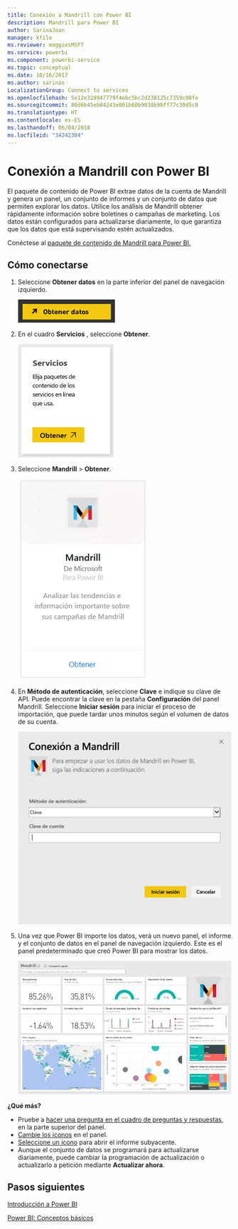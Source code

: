 ```yaml
---
title: Conexión a Mandrill con Power BI
description: Mandrill para Power BI
author: SarinaJoan
manager: kfile
ms.reviewer: maggiesMSFT
ms.service: powerbi
ms.component: powerbi-service
ms.topic: conceptual
ms.date: 10/16/2017
ms.author: sarinas
LocalizationGroup: Connect to services
ms.openlocfilehash: 5e12e32d947779f4ebc5bc2d238125c7359c08fe
ms.sourcegitcommit: 80d6b45eb84243e801b60b9038b9bff77c30d5c8
ms.translationtype: HT
ms.contentlocale: es-ES
ms.lasthandoff: 06/04/2018
ms.locfileid: "34242304"
---
```

# <a name="connect-to-mandrill-with-power-bi"></a>Conexión a Mandrill con Power BI
El paquete de contenido de Power BI extrae datos de la cuenta de Mandrill y genera un panel, un conjunto de informes y un conjunto de datos que permiten explorar los datos. Utilice los análisis de Mandrill obtener rápidamente información sobre boletines o campañas de marketing. Los datos están configurados para actualizarse diariamente, lo que garantiza que los datos que está supervisando estén actualizados.

Conéctese al [paquete de contenido de Mandrill para Power BI.](http://app.powerbi.com/getdata/services/mandrill)

## <a name="how-to-connect"></a>Cómo conectarse
1. Seleccione **Obtener datos** en la parte inferior del panel de navegación izquierdo.
   
    ![](media/service-connect-to-mandrill/getdata.png)
2. En el cuadro **Servicios** , seleccione **Obtener**.
   
    ![](media/service-connect-to-mandrill/services.png)
3. Seleccione **Mandrill** > **Obtener**.
   
    ![](media/service-connect-to-mandrill/mandrill.png)
4. En **Método de autenticación**, seleccione **Clave** e indique su clave de API. Puede encontrar la clave en la pestaña **Configuración** del panel Mandrill. Seleccione **Iniciar sesión** para iniciar el proceso de importación, que puede tardar unos minutos según el volumen de datos de su cuenta.
   
    ![](media/service-connect-to-mandrill/auth.png)
5. Una vez que Power BI importe los datos, verá un nuevo panel, el informe y el conjunto de datos en el panel de navegación izquierdo. Este es el panel predeterminado que creó Power BI para mostrar los datos.
   
    ![](media/service-connect-to-mandrill/mandrill-dashboard1.jpg)

**¿Qué más?**

* Pruebe a [hacer una pregunta en el cuadro de preguntas y respuestas](power-bi-q-and-a.md), en la parte superior del panel.
* [Cambie los iconos](service-dashboard-edit-tile.md) en el panel.
* [Seleccione un icono](service-dashboard-tiles.md) para abrir el informe subyacente.
* Aunque el conjunto de datos se programará para actualizarse diariamente, puede cambiar la programación de actualización o actualizarlo a petición mediante **Actualizar ahora**.

## <a name="next-steps"></a>Pasos siguientes
[Introducción a Power BI](service-get-started.md)

[Power BI: Conceptos básicos](service-basic-concepts.md)

